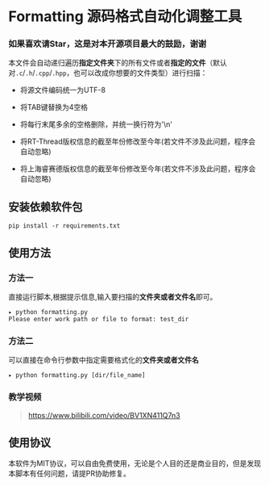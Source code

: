 # Formatting 源码格式自动化调整工具

### 如果喜欢请Star，这是对本开源项目最大的鼓励，谢谢

本文件会自动递归遍历**指定文件夹**下的所有文件或者**指定的文件**（默认对`.c`/`.h`/`.cpp`/`.hpp`，也可以改成你想要的文件类型）进行扫描：

- 将源文件编码统一为UTF-8

- 将TAB键替换为4空格


- 将每行末尾多余的空格删除，并统一换行符为'\n'
- 将RT-Thread版权信息的截至年份修改至今年(若文件不涉及此问题，程序会自动忽略)
- 将上海睿赛德版权信息的截至年份修改至今年(若文件不涉及此问题，程序会自动忽略)

## 安装依赖软件包

```shell
pip install -r requirements.txt
```

## 使用方法

### 方法一

直接运行脚本,根据提示信息,输入要扫描的**文件夹或者文件名**即可。

``` shell
▸ python formatting.py
Please enter work path or file to format: test_dir
```

### 方法二

可以直接在命令行参数中指定需要格式化的**文件夹或者文件名**

``` shell
▸ python formatting.py [dir/file_name]
```

### 教学视频

> https://www.bilibili.com/video/BV1XN411Q7n3



## 使用协议

本软件为MIT协议，可以自由免费使用，无论是个人目的还是商业目的，但是发现本脚本有任何问题，请提PR协助修复。
